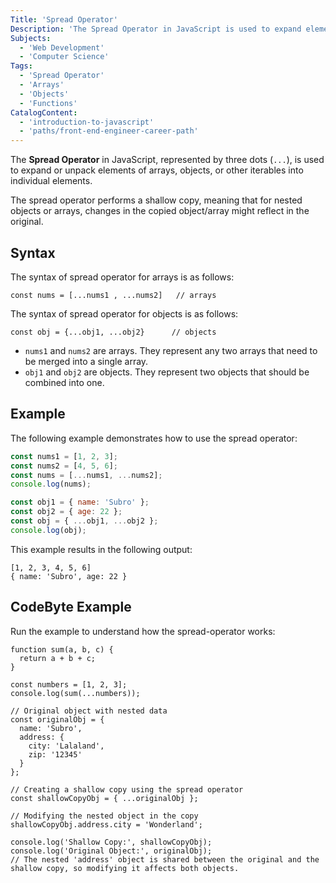 ```yaml
---
Title: 'Spread Operator'
Description: 'The Spread Operator in JavaScript is used to expand elements of an array, object, or iterable.'
Subjects:
  - 'Web Development'
  - 'Computer Science'
Tags:
  - 'Spread Operator'
  - 'Arrays'
  - 'Objects'
  - 'Functions'
CatalogContent:
  - 'introduction-to-javascript'
  - 'paths/front-end-engineer-career-path'
---
```


The **Spread Operator** in JavaScript, represented by three dots (`...`), is used to expand or unpack elements of arrays, objects, or other iterables into individual elements.

The spread operator performs a shallow copy, meaning that for nested objects or arrays, changes in the copied object/array might reflect in the original.

## Syntax

The syntax of spread operator for arrays is as follows:

```pseudo
const nums = [...nums1 , ...nums2]   // arrays
```

The syntax of spread operator for objects is as follows:

```pseudo
const obj = {...obj1, ...obj2}      // objects
```

- `nums1` and `nums2` are arrays. They represent any two arrays that need to be merged into a single array.
- `obj1` and `obj2` are objects. They represent two objects that should be combined into one.

## Example

The following example demonstrates how to use the spread operator:

```js
const nums1 = [1, 2, 3];
const nums2 = [4, 5, 6];
const nums = [...nums1, ...nums2];
console.log(nums);

const obj1 = { name: 'Subro' };
const obj2 = { age: 22 };
const obj = { ...obj1, ...obj2 };
console.log(obj);
```

This example results in the following output:

```shell
[1, 2, 3, 4, 5, 6]
{ name: 'Subro', age: 22 }
```

## CodeByte Example

Run the example to understand how the spread-operator works:

```codebyte/javascript
function sum(a, b, c) {
  return a + b + c;
}

const numbers = [1, 2, 3];
console.log(sum(...numbers));

// Original object with nested data
const originalObj = {
  name: 'Subro',
  address: {
    city: 'Lalaland',
    zip: '12345'
  }
};

// Creating a shallow copy using the spread operator
const shallowCopyObj = { ...originalObj };

// Modifying the nested object in the copy
shallowCopyObj.address.city = 'Wonderland';

console.log('Shallow Copy:', shallowCopyObj);
console.log('Original Object:', originalObj);
// The nested 'address' object is shared between the original and the shallow copy, so modifying it affects both objects.
```
